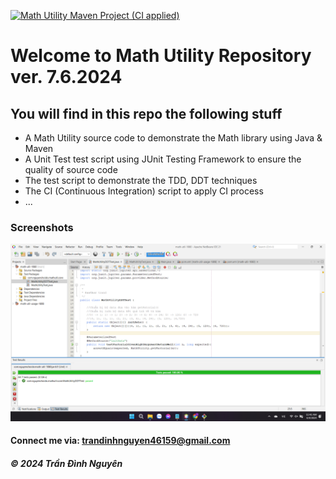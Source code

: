 [![Math Utility Maven Project (CI applied)](https://github.com/Nguyen020920032219/math-util-1080/actions/workflows/ci-script.yml/badge.svg)](https://github.com/Nguyen020920032219/math-util-1080/actions/workflows/ci-script.yml)

# Welcome to Math Utility Repository ver. 7.6.2024

## You will find in this repo the following stuff

* A Math Utility source code to demonstrate the Math library using Java & Maven
* A Unit Test test script using JUnit Testing Framework to ensure the quality of source code
* The test script to demonstrate the TDD, DDT techniques
* The CI (Continuous Integration) script to apply CI process
* ...
### Screenshots
![Source code and Unit Test](https://github.com/Nguyen020920032219/math-util-1080/blob/main/screenshots/Screenshot%20(9).png)

#### Connect me via: trandinhnguyen46159@gmail.com

##### &#169; 2024 Trần Đình Nguyên

